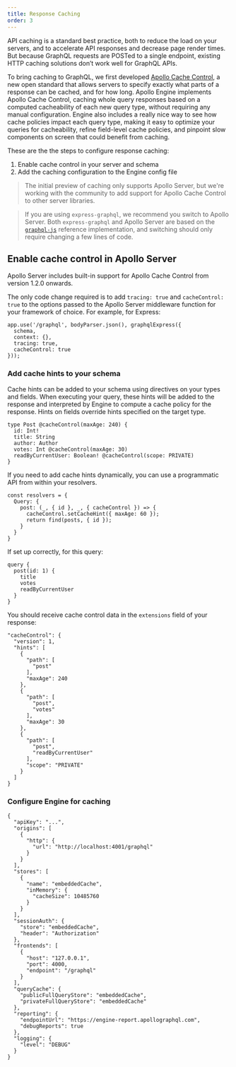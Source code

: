 ```yaml
---
title: Response Caching
order: 3
---
```


API caching is a standard best practice, both to reduce the load on your servers, and to accelerate API responses and decrease page render times. But because GraphQL requests are POSTed to a single endpoint, existing HTTP caching solutions don’t work well for GraphQL APIs.

To bring caching to GraphQL, we first developed [Apollo Cache Control](https://github.com/apollographql/apollo-cache-control), a new open standard that allows servers to specify exactly what parts of a response can be cached, and for how long. Apollo Engine implements Apollo Cache Control, caching whole query responses based on a computed cacheability of each new query type, without requiring any manual configuration. Engine also includes a really nice way to see how cache policies impact each query type, making it easy to optimize your queries for cacheability, refine field-level cache policies, and pinpoint slow components on screen that could benefit from caching.

These are the the steps to configure response caching:

1. Enable cache control in your server and schema
1. Add the caching configuration to the Engine config file

> The initial preview of caching only supports Apollo Server, but we're working with the community to add support for Apollo Cache Control to other server libraries.

> If you are using `express-graphql`, we recommend you switch to Apollo Server. Both `express-graphql` and Apollo Server are based on the [`graphql-js`](https://github.com/graphql/graphql-js) reference implementation, and switching should only require changing a few lines of code.

## Enable cache control in Apollo Server

Apollo Server includes built-in support for Apollo Cache Control from version 1.2.0 onwards.

The only code change required is to add `tracing: true` and `cacheControl: true` to the options passed to the Apollo Server middleware function for your framework of choice. For example, for Express:

```
app.use('/graphql', bodyParser.json(), graphqlExpress({
  schema,
  context: {},
  tracing: true,
  cacheControl: true
}));
```

### Add cache hints to your schema

Cache hints can be added to your schema using directives on your types and fields. When executing your query, these hints will be added to the response and interpreted by Engine to compute a cache policy for the response. Hints on fields override hints specified on the target type.

```
type Post @cacheControl(maxAge: 240) {
  id: Int!
  title: String
  author: Author
  votes: Int @cacheControl(maxAge: 30)
  readByCurrentUser: Boolean! @cacheControl(scope: PRIVATE)
}
```

If you need to add cache hints dynamically, you can use a programmatic API from within your resolvers.

```
const resolvers = {
  Query: {
    post: (_, { id }, _, { cacheControl }) => {
      cacheControl.setCacheHint({ maxAge: 60 });
      return find(posts, { id });
    }
  }
}
```

If set up correctly, for this query:

```
query {
  post(id: 1) {
    title
    votes
    readByCurrentUser
  }
}
```

You should receive cache control data in the `extensions` field of your response:

```
"cacheControl": {
  "version": 1,
  "hints": [
    {
      "path": [
        "post"
      ],
      "maxAge": 240
    },
    {
      "path": [
        "post",
        "votes"
      ],
      "maxAge": 30
    },
    {
      "path": [
        "post",
        "readByCurrentUser"
      ],
      "scope": "PRIVATE"
    }
  ]
}
```

### Configure Engine for caching

```
{
  "apiKey": "...",
  "origins": [
    {
      "http": {
        "url": "http://localhost:4001/graphql"
      }
    }
  ],
  "stores": [
    {
      "name": "embeddedCache",
      "inMemory": {
        "cacheSize": 10485760
      }
    }
  ],
  "sessionAuth": {
    "store": "embeddedCache",
    "header": "Authorization"
  },
  "frontends": [
    {
      "host": "127.0.0.1",
      "port": 4000,
      "endpoint": "/graphql"
    }
  ],
  "queryCache": {
    "publicFullQueryStore": "embeddedCache",
    "privateFullQueryStore": "embeddedCache"
  },
  "reporting": {
    "endpointUrl": "https://engine-report.apollographql.com",
    "debugReports": true
  },
  "logging": {
    "level": "DEBUG"
  }
}

```
